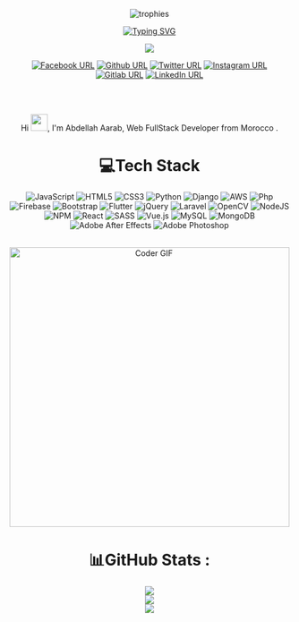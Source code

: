 
<div align="center">
  
![trophies](https://github-profile-trophy.vercel.app/?username=abdellahaarab&column=10&no-bg=false&no-frame=false)
  
[![Typing SVG](https://readme-typing-svg.herokuapp.com?color=%23F74A46&lines=Hi+there+%F0%9F%91%8B%2C+I+am+Abdellah+Aarab;Welcome+to+My+Profile!;Over+2+years+of+programming+experience;Always+learning+new+things+;Laravel+Flutter+Java+Django+;React+Vue+Adobe+And+More)](https://git.io/typing-svg)


![](https://komarev.com/ghpvc/?username=abdellahaarab)

[![Facebook URL](https://img.shields.io/static/v1?color=brightgreen&label=Facebook&logo=Facebook&logoColor=white&style=for-the-badge&message=follow)](https://www.facebook.com/dabdellahaarab)
[![Github URL](https://img.shields.io/static/v1?color=brightgreen&label=GITHUB&logo=Github&logoColor=white&style=for-the-badge&message=follow)](https://github.com/abdellahaarab)
[![Twitter URL](https://img.shields.io/static/v1?color=brightgreen&label=Twitter%20&logo=twitter&logoColor=white&style=for-the-badge&message=Follow)](https://twitter.com/deepxculture)
[![Instagram URL](https://img.shields.io/static/v1?color=brightgreen&label=Instagram&logo=Instagram&logoColor=white&style=for-the-badge&message=follow)](https://www.instagram.com/deep.x.culture)
[![Gitlab URL](https://img.shields.io/static/v1?color=brightgreen&label=Gitlab&logo=Gitlab&logoColor=white&style=for-the-badge&message=follow)](https://gitlab.com/abdellahaarab)
[![LinkedIn URL](https://img.shields.io/static/v1?color=brightgreen&label=linkedin&logo=linkedin&logoColor=white&style=for-the-badge&message=Connect)](https://www.linkedin.com/in/abdellahaarab)

<br />
<br />

Hi <img src="https://user-images.githubusercontent.com/42378118/110234147-e3259600-7f4e-11eb-95be-0c4047144dea.gif" width="30">, I'm Abdellah Aarab, Web FullStack Developer from Morocco .

# 💻Tech Stack
 ![JavaScript](https://img.shields.io/badge/javascript-%23323330.svg?style=for-the-badge&logo=javascript&logoColor=%23F7DF1E) ![HTML5](https://img.shields.io/badge/html5-%23E34F26.svg?style=for-the-badge&logo=html5&logoColor=white) ![CSS3](https://img.shields.io/badge/css3-%23F34F10.svg?style=for-the-badge&logo=css3&logoColor=blue) ![Python](https://img.shields.io/badge/python-3670A0?style=for-the-badge&logo=python&logoColor=ffdd54) ![Django](https://img.shields.io/badge/Django-0FF01?style=for-the-badge&logo=Django&logoColor=ffdd54) ![AWS](https://img.shields.io/badge/AWS-%23FF9900.svg?style=for-the-badge&logo=amazon-aws&logoColor=white) ![Php](https://img.shields.io/badge/Php-%239BE5.svg?style=for-the-badge&logo=Php) ![Firebase](https://img.shields.io/badge/firebase-%23039BE5.svg?style=for-the-badge&logo=firebase) ![Bootstrap](https://img.shields.io/badge/bootstrap-%23563D7C.svg?style=for-the-badge&logo=bootstrap&logoColor=white) ![Flutter](https://img.shields.io/badge/Flutter-%2302569B.svg?style=for-the-badge&logo=Flutter&logoColor=white) ![jQuery](https://img.shields.io/badge/jquery-%230769AD.svg?style=for-the-badge&logo=jquery&logoColor=white)  ![Laravel](https://img.shields.io/badge/laravel-%23FF2D20.svg?style=for-the-badge&logo=laravel&logoColor=white) ![OpenCV](https://img.shields.io/badge/opencv-%23white.svg?style=for-the-badge&logo=opencv&logoColor=white) ![NodeJS](https://img.shields.io/badge/node.js-6DA55F?style=for-the-badge&logo=node.js&logoColor=white) ![NPM](https://img.shields.io/badge/NPM-%23000000.svg?style=for-the-badge&logo=npm&logoColor=white) ![React](https://img.shields.io/badge/react-%2320232a.svg?style=for-the-badge&logo=react&logoColor=%2361DAFB) ![SASS](https://img.shields.io/badge/SASS-hotpink.svg?style=for-the-badge&logo=SASS&logoColor=white) ![Vue.js](https://img.shields.io/badge/vuejs-%2335495e.svg?style=for-the-badge&logo=vuedotjs&logoColor=%234FC08D) ![MySQL](https://img.shields.io/badge/mysql-%2300f.svg?style=for-the-badge&logo=mysql&logoColor=white) ![MongoDB](https://img.shields.io/badge/MongoDB-%234ea94b.svg?style=for-the-badge&logo=mongodb&logoColor=white)  
 ![Adobe After Effects](https://img.shields.io/badge/Adobe%20After%20Effects-9999FF.svg?style=for-the-badge&logo=Adobe%20After%20Effects&logoColor=white) 
 ![Adobe Photoshop](https://img.shields.io/badge/adobephotoshop-%2331A8FF.svg?style=for-the-badge&logo=adobephotoshop&logoColor=white)

<br />
<img src="https://raw.githubusercontent.com/TheDudeThatCode/TheDudeThatCode/master/Assets/Developer.gif" alt="Coder GIF" width="500">


# 📊GitHub Stats :
![](https://github-readme-stats.vercel.app/api?username=abdellahaarab&show_icons=true&theme=tokyonight&hide_border=true&include_all_commits=false&count_private=true)<br/>
![](https://github-readme-streak-stats.herokuapp.com/?user=abdellahaarab&theme=tokyonight&hide_border=true)<br/>
![](https://github-readme-stats.vercel.app/api/top-langs/?username=abdellahaarab&theme=tokyonight&hide_border=true&include_all_commits=false&count_private=true&layout=compact)
  </div> 

